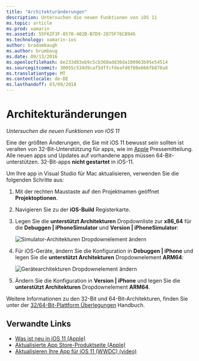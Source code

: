 ```yaml
---
title: "Architekturänderungen"
description: Untersuchen die neuen Funktionen von iOS 11
ms.topic: article
ms.prod: xamarin
ms.assetid: 55F62F3F-8570-402B-B7D9-2875F76CB946
ms.technology: xamarin-ios
author: bradumbaugh
ms.author: brumbaug
ms.date: 09/13/2016
ms.openlocfilehash: 6e233d83eb9c5cb360add36da100963b95e54514
ms.sourcegitcommit: 30055c534d9caf5dffcfdeafd6f08e666fb870a8
ms.translationtype: MT
ms.contentlocale: de-DE
ms.lasthandoff: 03/09/2018
---
```

# <a name="architecture-changes"></a>Architekturänderungen

_Untersuchen die neuen Funktionen von iOS 11_

Eine der größten Änderungen, die Sie mit iOS 11 bewusst sein sollten ist veralten von 32-Bit-Unterstützung für apps, wie im [Apple](https://developer.apple.com/news/?id=06282017b) Pressemitteilung. Alle neuen apps und Updates auf vorhandene apps müssen 64-Bit-unterstützen. 32-Bit-apps **nicht gestartet** in iOS-11.

Um Ihre app in Visual Studio für Mac aktualisieren, verwenden Sie die folgenden Schritte aus:

1. Mit der rechten Maustaste auf den Projektnamen geöffnet **Projektoptionen**.
2. Navigieren Sie zu der **iOS-Build** Registerkarte.
3. Legen Sie die **unterstützt Architekturen** Dropdownliste zur **x86_64** für die **Debuggen | iPhoneSimulator** und **Version | iPhoneSimulator**:

    ![Simulator-Architekturen Dropdownelement ändern](architecture-changes-images/image1.png)

4. Für iOS-Geräte, ändern Sie die Konfiguration in **Debuggen | iPhone** und legen Sie die **unterstützt Architekturen** Dropdownelement **ARM64**:

    ![Gerätearchitekturen Dropdownelement ändern](architecture-changes-images/image2.png)

5. Ändern Sie die Konfiguration in **Version | iPhone** und legen Sie die **unterstützt Architekturen** Dropdownelement **ARM64**.

Weitere Informationen zu den 32-Bit und 64-Bit-Architekturen, finden Sie unter der [32/64-Bit-Plattform Überlegungen](~/cross-platform/macios/32-and-64/index.md#ios) Handbuch.

## <a name="related-links"></a>Verwandte Links

- [Was ist neu in iOS 11 (Apple)](https://developer.apple.com/ios/)
- [Aktualisierte App Store-Produktseite (Apple)](https://developer.apple.com/app-store/product-page/)
- [Aktualisieren Ihre App für iOS 11 (WWDC) (video)](https://developer.apple.com/videos/play/wwdc2017/204/)
